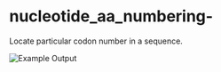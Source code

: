 # nucleotide_aa_numbering-
Locate particular codon number in a sequence. 

![Example Output](https://https://github.com/lrjoshi/nucleotide_aa_numbering-/blob/main/example_output.jpeg?raw=true)
